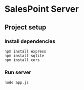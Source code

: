 # SalesPoint Server

## Project setup
### Install dependencies
```
npm install express
npm install sqlite
npm install cors
```
### Run server
```
node app.js
```
